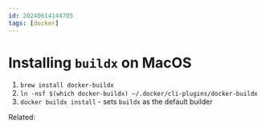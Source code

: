 ```yaml
---
id: 20240614144705
tags: [docker]
---
```


# Installing `buildx` on MacOS

1. `brew install docker-buildx`
2. `ln -nsf $(which docker-buildx) ~/.docker/cli-plugins/docker-buildx`
3. `docker buildx install` - sets `buildx` as the default builder

Related:
